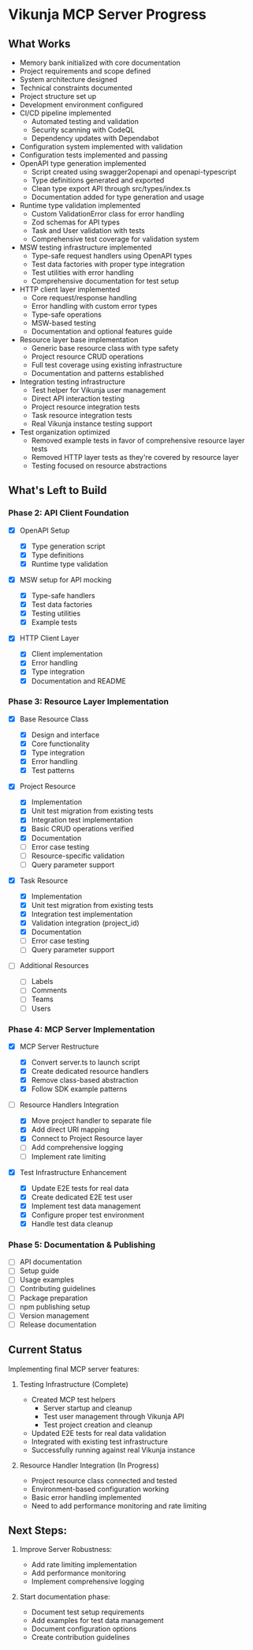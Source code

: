 # Vikunja MCP Server Progress

## What Works

- Memory bank initialized with core documentation
- Project requirements and scope defined
- System architecture designed
- Technical constraints documented
- Project structure set up
- Development environment configured
- CI/CD pipeline implemented
  - Automated testing and validation
  - Security scanning with CodeQL
  - Dependency updates with Dependabot
- Configuration system implemented with validation
- Configuration tests implemented and passing
- OpenAPI type generation implemented
  - Script created using swagger2openapi and openapi-typescript
  - Type definitions generated and exported
  - Clean type export API through src/types/index.ts
  - Documentation added for type generation and usage
- Runtime type validation implemented
  - Custom ValidationError class for error handling
  - Zod schemas for API types
  - Task and User validation with tests
  - Comprehensive test coverage for validation system
- MSW testing infrastructure implemented
  - Type-safe request handlers using OpenAPI types
  - Test data factories with proper type integration
  - Test utilities with error handling
  - Comprehensive documentation for test setup
- HTTP client layer implemented
  - Core request/response handling
  - Error handling with custom error types
  - Type-safe operations
  - MSW-based testing
  - Documentation and optional features guide
- Resource layer base implementation
  - Generic base resource class with type safety
  - Project resource CRUD operations
  - Full test coverage using existing infrastructure
  - Documentation and patterns established
- Integration testing infrastructure
  - Test helper for Vikunja user management
  - Direct API interaction testing
  - Project resource integration tests
  - Task resource integration tests
  - Real Vikunja instance testing support
- Test organization optimized
  - Removed example tests in favor of comprehensive resource layer tests
  - Removed HTTP layer tests as they're covered by resource layer
  - Testing focused on resource abstractions

## What's Left to Build

### Phase 2: API Client Foundation

- [x] OpenAPI Setup

  - [x] Type generation script
  - [x] Type definitions
  - [x] Runtime type validation

- [x] MSW setup for API mocking

  - [x] Type-safe handlers
  - [x] Test data factories
  - [x] Testing utilities
  - [x] Example tests

- [x] HTTP Client Layer
  - [x] Client implementation
  - [x] Error handling
  - [x] Type integration
  - [x] Documentation and README

### Phase 3: Resource Layer Implementation

- [x] Base Resource Class

  - [x] Design and interface
  - [x] Core functionality
  - [x] Type integration
  - [x] Error handling
  - [x] Test patterns

- [x] Project Resource

  - [x] Implementation
  - [x] Unit test migration from existing tests
  - [x] Integration test implementation
  - [x] Basic CRUD operations verified
  - [x] Documentation
  - [ ] Error case testing
  - [ ] Resource-specific validation
  - [ ] Query parameter support

- [x] Task Resource

  - [x] Implementation
  - [x] Unit test migration from existing tests
  - [x] Integration test implementation
  - [x] Validation integration (project_id)
  - [x] Documentation
  - [ ] Error case testing
  - [ ] Query parameter support

- [ ] Additional Resources
  - [ ] Labels
  - [ ] Comments
  - [ ] Teams
  - [ ] Users

### Phase 4: MCP Server Implementation

- [x] MCP Server Restructure

  - [x] Convert server.ts to launch script
  - [x] Create dedicated resource handlers
  - [x] Remove class-based abstraction
  - [x] Follow SDK example patterns

- [ ] Resource Handlers Integration

  - [x] Move project handler to separate file
  - [x] Add direct URI mapping
  - [x] Connect to Project Resource layer
  - [ ] Add comprehensive logging
  - [ ] Implement rate limiting

- [x] Test Infrastructure Enhancement
  - [x] Update E2E tests for real data
  - [x] Create dedicated E2E test user
  - [x] Implement test data management
  - [x] Configure proper test environment
  - [x] Handle test data cleanup

### Phase 5: Documentation & Publishing

- [ ] API documentation
- [ ] Setup guide
- [ ] Usage examples
- [ ] Contributing guidelines
- [ ] Package preparation
- [ ] npm publishing setup
- [ ] Version management
- [ ] Release documentation

## Current Status

Implementing final MCP server features:

1. Testing Infrastructure (Complete)

   - Created MCP test helpers
     - Server startup and cleanup
     - Test user management through Vikunja API
     - Test project creation and cleanup
   - Updated E2E tests for real data validation
   - Integrated with existing test infrastructure
   - Successfully running against real Vikunja instance

2. Resource Handler Integration (In Progress)
   - Project resource class connected and tested
   - Environment-based configuration working
   - Basic error handling implemented
   - Need to add performance monitoring and rate limiting

## Next Steps:

1. Improve Server Robustness:

   - Add rate limiting implementation
   - Add performance monitoring
   - Implement comprehensive logging

2. Start documentation phase:
   - Document test setup requirements
   - Add examples for test data management
   - Document configuration options
   - Create contribution guidelines
